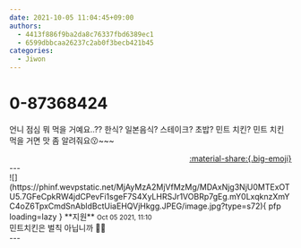 ```yaml
---
date: 2021-10-05 11:04:45+09:00
authors:
  - 4413f886f9ba2da8c76337fbd6389ec1
  - 6599dbbcaa26237c2ab0f3becb421b45
categories:
  - Jiwon
---
```


# 0-87368424

<div class="post-container" markdown="1">
<div class="content-container md-sidebar__scrollwrap" markdown="1">

언니 점심 뭐 먹을 거예요..?? 한식? 일본음식? 스테이크? 초밥? 민트 치킨? 민트 치킨 먹을 거면 맛 좀 알려줘요😗~~~<br>

</div>
</div>

<div style="text-align: right;" markdown="1">
<a href="https://weverse.io/fromis9/fanpost/0-87368424" style="text-align: right;">:material-share:{.big-emoji}</a>
</div>
---

<div class="comments-container md-sidebar__scrollwrap" markdown="1">
<div class="comment" markdown="1">
<div class='id-container' markdown="1">
![](https://phinf.wevpstatic.net/MjAyMzA2MjVfMzMg/MDAxNjg3NjU0MTExOTU5.7GFeCpkRW4jdCPevFi1sgeF7S4XyLHRSJr1VOBRp7gEg.mY0LxqknzXmYC4oZ6TpxCmdSnAbldBctUiaEHQVjHkgg.JPEG/image.jpg?type=s72){ pfp loading=lazy }
**<span class="artist">지원</span>** <small>Oct 05 2021, 11:10</small><br>
</div>
<div class='comment-body' markdown="1">
민트치킨은 벌칙 아닙니까 🤣🤣
</div>
</div>
</div>
---
